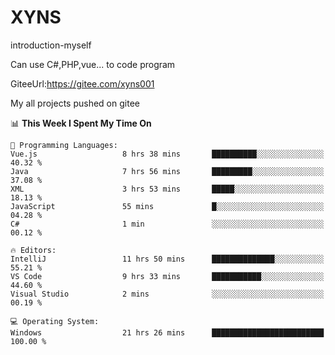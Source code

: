 # XYNS
introduction-myself

Can use C#,PHP,vue... to code program

GiteeUrl:https://gitee.com/xyns001

My all projects pushed on gitee

<!--START_SECTION:waka-->
📊 **This Week I Spent My Time On** 

```text
💬 Programming Languages: 
Vue.js                   8 hrs 38 mins       ██████████░░░░░░░░░░░░░░░   40.32 % 
Java                     7 hrs 56 mins       █████████░░░░░░░░░░░░░░░░   37.08 % 
XML                      3 hrs 53 mins       █████░░░░░░░░░░░░░░░░░░░░   18.13 % 
JavaScript               55 mins             █░░░░░░░░░░░░░░░░░░░░░░░░   04.28 % 
C#                       1 min               ░░░░░░░░░░░░░░░░░░░░░░░░░   00.12 % 

🔥 Editors: 
IntelliJ                 11 hrs 50 mins      ██████████████░░░░░░░░░░░   55.21 % 
VS Code                  9 hrs 33 mins       ███████████░░░░░░░░░░░░░░   44.60 % 
Visual Studio            2 mins              ░░░░░░░░░░░░░░░░░░░░░░░░░   00.19 % 

💻 Operating System: 
Windows                  21 hrs 26 mins      █████████████████████████   100.00 % 
```


<!--END_SECTION:waka-->
